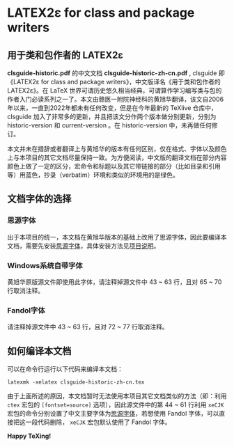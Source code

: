 # LATEX2ε for class and package writers
## 用于类和包作者的 LATEX2ε
**clsguide-historic.pdf** 的中文文档 **clsguide-historic-zh-cn.pdf** , clsguide 即《LATEX2ε for class and package writers》，中文版译名《用于类和包作者的 LATEX2ε》。在 LaTeX 世界可谓历史悠久相当经典，可谓算作学习编写类与包的作者入门必读系列之一了。本文由赣医一附院神经科的黄旭华翻译，该文自2006年以来，一直到2022年都未有任何改变，但是在今年最新的 TeXlive 仓库中，clsguide 加入了非常多的更新，并且把该文分作两个版本做分别更新，分别为 historic-version 和 current-version 。在 historic-version 中，未再做任何修订。

本文并未在措辞或者翻译上与黄旭华的版本有任何区别，仅在格式、字体以及颜色上与本项目的其它文档尽量保持一致。为方便阅读，中文版的翻译文档在部分内容颜色上做了一定的区分，宏命令和标题以及其它带链接的部分（比如目录和引用等）用蓝色，抄录（verbatim）环境和类似的环境用的是绿色。

## 文档字体的选择
### 思源字体
出于本项目的统一，本文档在黄旭华版本的基础上改用了思源字体，因此要编译本文档，需要先安装[思源字体][1]，具体安装方法见[项目说明][2]。
### Windows系统自带字体
黄旭华原版源文件即使用此字体，请注释掉源文件中 43 ~ 63 行，且对 65 ~ 70 行取消注释。
### Fandol字体
请注释掉源文件中 43 ~ 63 行，且对 72 ~ 77 行取消注释。

## 如何编译本文档
可以在命令行运行以下代码来编译本文档：
```
latexmk -xelatex clsguide-historic-zh-cn.tex
```

由于上面所述的原因，本文档暂时无法使用本项目其它文档类似的方法（即：利用 `ctex` 宏包的 `[fontset=source]` 选项），因此源文件中的第 44 ~ 61 行利用 `xeCJK` 宏包的命令分别设置了中文主要字体为[思源字体][1]，若想使用 Fandol 字体，可以直接把这一段代码删除， `xeCJK` 宏包默认使用了 Fandol 字体。

**Happy TeXing!**

[1]:https://texer.cn/wp-content/uploads/Source.rar
[2]:https://github.com/rockyzhz/latexdoc-chinese-translation#使用思源字体